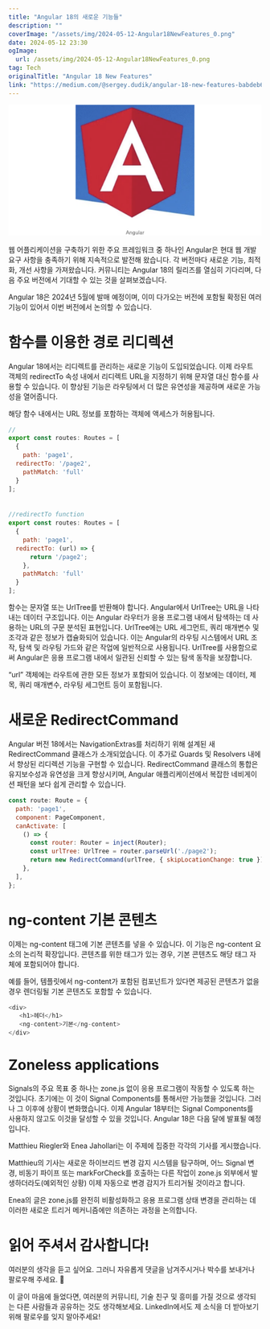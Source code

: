 ```yaml
---
title: "Angular 18의 새로운 기능들"
description: ""
coverImage: "/assets/img/2024-05-12-Angular18NewFeatures_0.png"
date: 2024-05-12 23:30
ogImage: 
  url: /assets/img/2024-05-12-Angular18NewFeatures_0.png
tag: Tech
originalTitle: "Angular 18 New Features"
link: "https://medium.com/@sergey.dudik/angular-18-new-features-babdeb6bc84e"
---
```



<img src="/assets/img/2024-05-12-Angular18NewFeatures_0.png" />

웹 어플리케이션을 구축하기 위한 주요 프레임워크 중 하나인 Angular은 현대 웹 개발 요구 사항을 충족하기 위해 지속적으로 발전해 왔습니다. 각 버전마다 새로운 기능, 최적화, 개선 사항을 가져왔습니다. 커뮤니티는 Angular 18의 릴리즈를 열심히 기다리며, 다음 주요 버전에서 기대할 수 있는 것을 살펴보겠습니다.

Angular 18은 2024년 5월에 발매 예정이며, 이미 다가오는 버전에 포함될 확정된 여러 기능이 있어서 이번 버전에서 논의할 수 있습니다.

# 함수를 이용한 경로 리디렉션



Angular 18에서는 리디렉트를 관리하는 새로운 기능이 도입되었습니다. 이제 라우트 객체의 redirectTo 속성 내에서 리디렉트 URL을 지정하기 위해 문자열 대신 함수를 사용할 수 있습니다. 이 향상된 기능은 라우팅에서 더 많은 유연성을 제공하며 새로운 가능성을 열어줍니다.

해당 함수 내에서는 URL 정보를 포함하는 객체에 액세스가 허용됩니다.

```js
// 
export const routes: Routes = [
  {
    path: 'page1',
  redirectTo: '/page2',
    pathMatch: 'full'
  }
]; 


//redirectTo function
export const routes: Routes = [
  {
    path: 'page1',
  redirectTo: (url) => { 
      return '/page2'; 
    },
    pathMatch: 'full'
  }
];
```

함수는 문자열 또는 UrlTree를 반환해야 합니다. Angular에서 UrlTree는 URL을 나타내는 데이터 구조입니다. 이는 Angular 라우터가 응용 프로그램 내에서 탐색하는 데 사용하는 URL의 구문 분석된 표현입니다. UrlTree에는 URL 세그먼트, 쿼리 매개변수 및 조각과 같은 정보가 캡슐화되어 있습니다. 이는 Angular의 라우팅 시스템에서 URL 조작, 탐색 및 라우팅 가드와 같은 작업에 일반적으로 사용됩니다. UrlTree를 사용함으로써 Angular은 응용 프로그램 내에서 일관된 신뢰할 수 있는 탐색 동작을 보장합니다.



“url” 객체에는 라우트에 관한 모든 정보가 포함되어 있습니다. 이 정보에는 데이터, 제목, 쿼리 매개변수, 라우팅 세그먼트 등이 포함됩니다.

# 새로운 RedirectCommand

Angular 버전 18에서는 NavigationExtras를 처리하기 위해 설계된 새 RedirectCommand 클래스가 소개되었습니다. 이 추가로 Guards 및 Resolvers 내에서 향상된 리디렉션 기능을 구현할 수 있습니다. RedirectCommand 클래스의 통합은 유지보수성과 유연성을 크게 향상시키며, Angular 애플리케이션에서 복잡한 네비게이션 패턴을 보다 쉽게 관리할 수 있습니다.

```js
const route: Route = {
  path: 'page1',
  component: PageComponent,
  canActivate: [
    () => {
      const router: Router = inject(Router);
      const urlTree: UrlTree = router.parseUrl('./page2');
      return new RedirectCommand(urlTree, { skipLocationChange: true });
    },
  ],
};
```



# ng-content 기본 콘텐츠

이제는 ng-content 태그에 기본 콘텐츠를 넣을 수 있습니다. 이 기능은 ng-content 요소의 논리적 확장입니다. 콘텐츠를 위한 태그가 있는 경우, 기본 콘텐츠도 해당 태그 자체에 포함되어야 합니다.

예를 들어, 템플릿에서 ng-content가 포함된 컴포넌트가 있다면 제공된 콘텐츠가 없을 경우 렌더링될 기본 콘텐츠도 포함할 수 있습니다.

```js
<div>
   <h1>헤더</h1>
   <ng-content>기본</ng-content>
</div>
```



# Zoneless applications

Signals의 주요 목표 중 하나는 zone.js 없이 응용 프로그램이 작동할 수 있도록 하는 것입니다. 초기에는 이 것이 Signal Components를 통해서만 가능했을 것입니다. 그러나 그 이후에 상황이 변화했습니다. 이제 Angular 18부터는 Signal Components를 사용하지 않고도 이것을 달성할 수 있을 것입니다. Angular 18은 다음 달에 발표될 예정입니다.

Matthieu Riegler와 Enea Jahollari는 이 주제에 집중한 각각의 기사를 게시했습니다.

Matthieu의 기사는 새로운 하이브리드 변경 감지 시스템을 탐구하며, 어느 Signal 변경, 비동기 파이프 또는 markForCheck를 호출하는 다른 작업이 zone.js 외부에서 발생하더라도(예외적인 상황) 이제 자동으로 변경 감지가 트리거될 것이라고 합니다.



Enea의 글은 zone.js를 완전히 비활성화하고 응용 프로그램 상태 변경을 관리하는 데 이러한 새로운 트리거 메커니즘에만 의존하는 과정을 논의합니다.

# 읽어 주셔서 감사합니다!

여러분의 생각을 듣고 싶어요. 그러니 자유롭게 댓글을 남겨주시거나 박수를 보내거나 팔로우해 주세요. 👏

이 글이 마음에 들었다면, 여러분의 커뮤니티, 기술 친구 및 흥미를 가질 것으로 생각되는 다른 사람들과 공유하는 것도 생각해보세요. LinkedIn에서도 제 소식을 더 받아보기 위해 팔로우를 잊지 말아주세요!